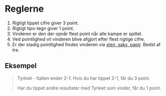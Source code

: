 # Reglerne

1. Rigtigt tippet cifre giver 3 point.
2. Rigtigt tips-tegn giver 1 point.
3. Vinderen er den der opnår flest point når alle kampe er spillet.
4. Ved pointlighed vil vinderen blive afgjort efter flest rigtige cifre.
5. Er der stadig pointlighed findes vinderen via [sten, saks, papir](https://da.wikipedia.org/wiki/Sten,_saks,_papir). Bedst af tre.

## Eksempel
> Tyrkiet - Italien ender 2-1. Hvis du har tippet 2-1, får du 3 point. 
> 
> Har du tippet andre resultater med Tyrkiet som vinder, får du 1 point.